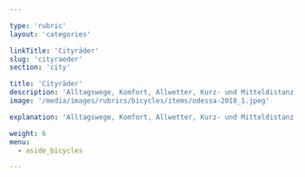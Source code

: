```yaml
---

type: 'rubric'
layout: 'categories'

linkTitle: 'Cityräder'
slug: 'cityraeder'
section: 'city'

title: 'Cityräder'
description: 'Alltagswege, Komfort, Allwetter, Kurz- und Mitteldistanz, befestigte Wege'
image: '/media/images/rubrics/bicycles/items/odessa-2018_1.jpeg'

explanation: 'Alltagswege, Komfort, Allwetter, Kurz- und Mitteldistanz, befestigte Wege'

weight: 6
menu:
  - aside_bicycles

---
```

